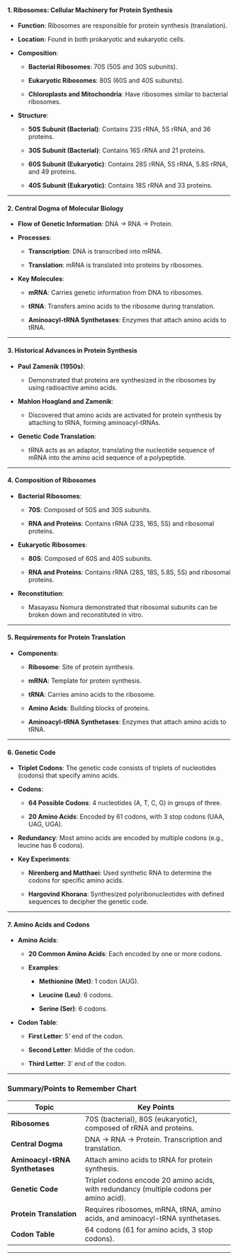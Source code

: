 #### **1. Ribosomes: Cellular Machinery for Protein Synthesis**

- **Function**: Ribosomes are responsible for protein synthesis (translation).
    
- **Location**: Found in both prokaryotic and eukaryotic cells.
    
- **Composition**:
    
    - **Bacterial Ribosomes**: 70S (50S and 30S subunits).
        
    - **Eukaryotic Ribosomes**: 80S (60S and 40S subunits).
        
    - **Chloroplasts and Mitochondria**: Have ribosomes similar to bacterial ribosomes.
        
- **Structure**:
    
    - **50S Subunit (Bacterial)**: Contains 23S rRNA, 5S rRNA, and 36 proteins.
        
    - **30S Subunit (Bacterial)**: Contains 16S rRNA and 21 proteins.
        
    - **60S Subunit (Eukaryotic)**: Contains 28S rRNA, 5S rRNA, 5.8S rRNA, and 49 proteins.
        
    - **40S Subunit (Eukaryotic)**: Contains 18S rRNA and 33 proteins.
        

---

#### **2. Central Dogma of Molecular Biology**

- **Flow of Genetic Information**: DNA → RNA → Protein.
    
- **Processes**:
    
    - **Transcription**: DNA is transcribed into mRNA.
        
    - **Translation**: mRNA is translated into proteins by ribosomes.
        
- **Key Molecules**:
    
    - **mRNA**: Carries genetic information from DNA to ribosomes.
        
    - **tRNA**: Transfers amino acids to the ribosome during translation.
        
    - **Aminoacyl-tRNA Synthetases**: Enzymes that attach amino acids to tRNA.
        

---

#### **3. Historical Advances in Protein Synthesis**

- **Paul Zamenik (1950s)**:
    
    - Demonstrated that proteins are synthesized in the ribosomes by using radioactive amino acids.
        
- **Mahlon Hoagland and Zamenik**:
    
    - Discovered that amino acids are activated for protein synthesis by attaching to tRNA, forming aminoacyl-tRNAs.
        
- **Genetic Code Translation**:
    
    - tRNA acts as an adaptor, translating the nucleotide sequence of mRNA into the amino acid sequence of a polypeptide.
        

---

#### **4. Composition of Ribosomes**

- **Bacterial Ribosomes**:
    
    - **70S**: Composed of 50S and 30S subunits.
        
    - **RNA and Proteins**: Contains rRNA (23S, 16S, 5S) and ribosomal proteins.
        
- **Eukaryotic Ribosomes**:
    
    - **80S**: Composed of 60S and 40S subunits.
        
    - **RNA and Proteins**: Contains rRNA (28S, 18S, 5.8S, 5S) and ribosomal proteins.
        
- **Reconstitution**:
    
    - Masayasu Nomura demonstrated that ribosomal subunits can be broken down and reconstituted in vitro.
        

---

#### **5. Requirements for Protein Translation**

- **Components**:
    
    - **Ribosome**: Site of protein synthesis.
        
    - **mRNA**: Template for protein synthesis.
        
    - **tRNA**: Carries amino acids to the ribosome.
        
    - **Amino Acids**: Building blocks of proteins.
        
    - **Aminoacyl-tRNA Synthetases**: Enzymes that attach amino acids to tRNA.
        

---

#### **6. Genetic Code**

- **Triplet Codons**: The genetic code consists of triplets of nucleotides (codons) that specify amino acids.
    
- **Codons**:
    
    - **64 Possible Codons**: 4 nucleotides (A, T, C, G) in groups of three.
        
    - **20 Amino Acids**: Encoded by 61 codons, with 3 stop codons (UAA, UAG, UGA).
        
- **Redundancy**: Most amino acids are encoded by multiple codons (e.g., leucine has 6 codons).
    
- **Key Experiments**:
    
    - **Nirenberg and Matthaei**: Used synthetic RNA to determine the codons for specific amino acids.
        
    - **Hargovind Khorana**: Synthesized polyribonucleotides with defined sequences to decipher the genetic code.
        

---

#### **7. Amino Acids and Codons**

- **Amino Acids**:
    
    - **20 Common Amino Acids**: Each encoded by one or more codons.
        
    - **Examples**:
        
        - **Methionine (Met)**: 1 codon (AUG).
            
        - **Leucine (Leu)**: 6 codons.
            
        - **Serine (Ser)**: 6 codons.
            
- **Codon Table**:
    
    - **First Letter**: 5’ end of the codon.
        
    - **Second Letter**: Middle of the codon.
        
    - **Third Letter**: 3’ end of the codon.
        

---

### **Summary/Points to Remember Chart**

|**Topic**|**Key Points**|
|---|---|
|**Ribosomes**|70S (bacterial), 80S (eukaryotic), composed of rRNA and proteins.|
|**Central Dogma**|DNA → RNA → Protein. Transcription and translation.|
|**Aminoacyl-tRNA Synthetases**|Attach amino acids to tRNA for protein synthesis.|
|**Genetic Code**|Triplet codons encode 20 amino acids, with redundancy (multiple codons per amino acid).|
|**Protein Translation**|Requires ribosomes, mRNA, tRNA, amino acids, and aminoacyl-tRNA synthetases.|
|**Codon Table**|64 codons (61 for amino acids, 3 stop codons).|

---

